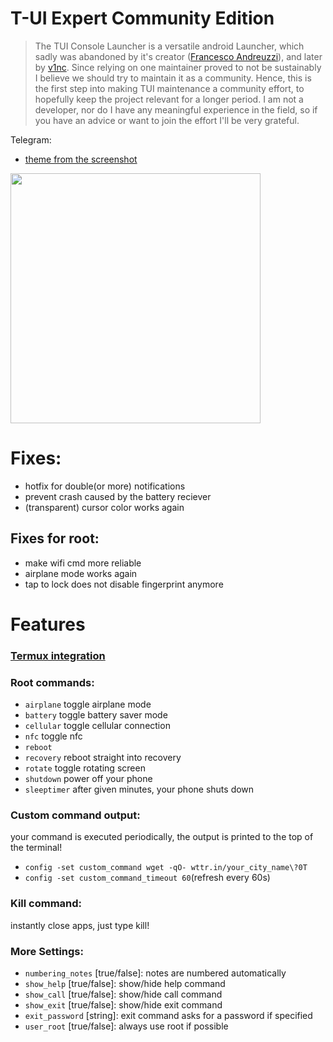 # T-UI Expert Community Edition


> The TUI Console Launcher is a versatile android Launcher, which sadly was
> abandoned by it's creator ([Francesco Andreuzzi](https://github.com/fandreuz)),
> and later by [v1nc](https://github.com/v1nc).
> Since relying on one maintainer proved to not be sustainably I believe we
> should try to maintain it as a community.  Hence, this is the first step
> into making TUI maintenance a community effort, to hopefully keep the
> project relevant for a longer period. I am not a developer, nor do I have
> any meaningful experience in the field, so if you have an advice or want to
> join the effort I'll be very grateful.


Telegram:
* [theme from the screenshot](https://t.me/T_uiThemes/50)

<img src="https://github.com/v1nc/TUI-Expert/raw/master/screenshots/green_sea.png" data-canonical-src="https://github.com/v1nc/TUI-Expert/raw/master/screenshots/green_sea.png" width="400" />




# Fixes:
* hotfix for double(or more) notifications
* prevent crash caused by the battery reciever
* (transparent) cursor color works again

## Fixes for root:
* make wifi cmd more reliable
* airplane mode works again
* tap to lock does not disable fingerprint anymore

# Features

### [Termux integration](https://github.com/v1nc/TUI-Expert/wiki/Termux-integration)

### Root commands:
* `airplane`   toggle airplane mode
* `battery`    toggle battery saver mode
* `cellular`   toggle cellular connection
* `nfc`        toggle nfc
* `reboot`
* `recovery`   reboot straight into recovery
* `rotate`     toggle rotating screen
* `shutdown`   power off your phone
* `sleeptimer` after given minutes, your phone shuts down
### Custom command output:
your command is executed periodically, the output is printed to the top of the terminal!
- `config -set custom_command wget -qO- wttr.in/your_city_name\?0T`
- `config -set custom_command_timeout 60`(refresh every 60s)

### Kill command:
instantly close apps, just type kill!

### More Settings:
* `numbering_notes` [true/false]: notes are numbered automatically
* `show_help` [true/false]: show/hide help command
* `show_call` [true/false]: show/hide call command
* `show_exit` [true/false]: show/hide exit command
* `exit_password` [string]: exit command asks for a password if specified
* `user_root` [true/false]: always use root if possible
